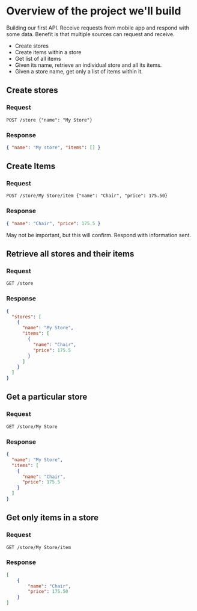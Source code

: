 # Overview of the project we'll build

Building our first API. Receive requests from mobile app and respond with some data. Benefit is that multiple sources can request and receive.

- Create stores
- Create items within a store
- Get list of all items
- Given its name, retrieve an individual store and all its items.
- Given a store name, get only a list of items within it.

## Create stores

### Request

```
POST /store {"name": "My Store"}
```

### Response

```json
{ "name": "My store", "items": [] }
```

## Create Items

### Request

```
POST /store/My Store/item {"name": "Chair", "price": 175.50}
```

### Response

```json
{ "name": "Chair", "price": 175.5 }
```

May not be important, but this will confirm. Respond with information sent.

## Retrieve all stores and their items

### Request

```
GET /store
```

### Response

```json
{
  "stores": [
    {
      "name": "My Store",
      "items": [
        {
          "name": "Chair",
          "price": 175.5
        }
      ]
    }
  ]
}
```

## Get a particular store

### Request

```
GET /store/My Store
```

### Response

```json
{
  "name": "My Store",
  "items": [
    {
      "name": "Chair",
      "price": 175.5
    }
  ]
}
```

## Get only items in a store

### Request

```
GET /store/My Store/item
```

### Response

```json
[
    {
        "name": "Chair",
        "price": 175.50
    }
]
```
